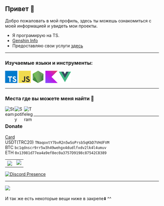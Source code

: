 ## Привет 👋

Добро пожаловать в мой профиль, здесь ты можешь ознакомиться с моей информацией и увидеть мои проекты.
- Я програмирую на TS.
- [Genshin Info](https://github.com/genshin-info)
- Предоставляю свои услуги [здесь](https://kwork.ru/user/livixx)

---
### **Изучаемые языки и инструменты:**

<img height="40" src="https://raw.githubusercontent.com/github/explore/80688e429a7d4ef2fca1e82350fe8e3517d3494d/topics/typescript/typescript.png">    <img height="40" src="https://raw.githubusercontent.com/github/explore/80688e429a7d4ef2fca1e82350fe8e3517d3494d/topics/javascript/javascript.png"> <img height="40" src="https://raw.githubusercontent.com/github/explore/80688e429a7d4ef2fca1e82350fe8e3517d3494d/topics/nodejs/nodejs.png"> <img height="40" src="https://raw.githubusercontent.com/github/explore/80688e429a7d4ef2fca1e82350fe8e3517d3494d/topics/kotlin/kotlin.png">  <img height="40" src="https://raw.githubusercontent.com/github/explore/80688e429a7d4ef2fca1e82350fe8e3517d3494d/topics/vue/vue.png">    

---

### Места где вы можете меня найти :eyes:

<a href="https://steamcommunity.com/id/livixx/">
  <img align="left" alt="Steam" width="31px" src="https://raw.githubusercontent.com/everydayrains/MrLivixx/master/assets/steam.svg" />
</a>

<a href="https://open.spotify.com/user/j7q7fs4uy5desr3ld4lzvjzsr">
  <img align="left" alt="Spotify" width="31px" src="https://raw.githubusercontent.com/everydayrains/MrLivixx/master/assets/spotify.svg" />
</a> 

<a href="https://t.me/livixx">
  <img align="left" alt="Telegram" width="31px" src="https://raw.githubusercontent.com/everydayrains/MrLivixx/master/assets/telegram.svg" />
</a>

<br>

---


### Donate
[Card](https://livixx.me/donate)
<br>USDT(TRC20) <code>TNaqoxtY7bvR2n5wSoPrsb5qKbD7VHdFVM</code>
<br>BTC <code>bc1qdnscr9rr5w3h49wehgx4dudlfxdv2lk4l4umuv</code>
<br>ETH <code>0x13981d77ea4a9ef8ec0a3757D9198c87542C8389</code>

<p align="center">
  <table>
  <tr>
      <td>
    <a href="https://github.com/everydayrains">
  <img align="center" src="https://github-readme-stats.anuraghazra1.vercel.app/api?username=everydayrains&show_icons=true&count_private=true&theme=blueberry&hide_border=true">
</a></td>
 <td>
<a href="https://wakatime.com/@Livixx">
  <img src="https://github-readme-stats.vercel.app/api/wakatime?username=Livixx&show_icons=true&hide_border=true&theme=blueberry&layout=compact">
   </a> </td> 
      </tr>   
  </table>
</p>

[![Discord Presence](https://lanyard.cnrad.dev/api/502948927809781763)](https://discord.com/users/502948927809781763)

---



![](https://komarev.com/ghpvc/?username=everydayrains&label=Profile+views)

И так же есть некоторые вещи ниже в закрепе⬇️ ^^ 
